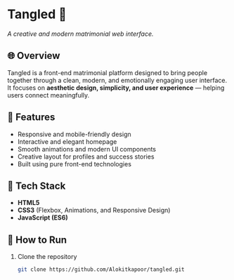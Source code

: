 # Tangled 💞  
*A creative and modern matrimonial web interface.*

## 🌐 Overview
Tangled is a front-end matrimonial platform designed to bring people together through a clean, modern, and emotionally engaging user interface.  
It focuses on **aesthetic design, simplicity, and user experience** — helping users connect meaningfully.

## 🎨 Features
- Responsive and mobile-friendly design  
- Interactive and elegant homepage  
- Smooth animations and modern UI components  
- Creative layout for profiles and success stories  
- Built using pure front-end technologies

## 🧰 Tech Stack
- **HTML5**  
- **CSS3** (Flexbox, Animations, and Responsive Design)  
- **JavaScript (ES6)**  

## 🚀 How to Run
1. Clone the repository  
   ```bash
   git clone https://github.com/Alokitkapoor/tangled.git
